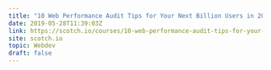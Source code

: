 ```yaml
---
title: "10 Web Performance Audit Tips for Your Next Billion Users in 2018: Render-Blocking Styles"
date: 2019-05-28T11:39:03Z
link: https://scotch.io/courses/10-web-performance-audit-tips-for-your-next-billion-users-in-2018/render-blocking-styles?utm_medium=RSS&utm_source=hune
site: scotch.io
topic: Webdev
draft: false
---
```

